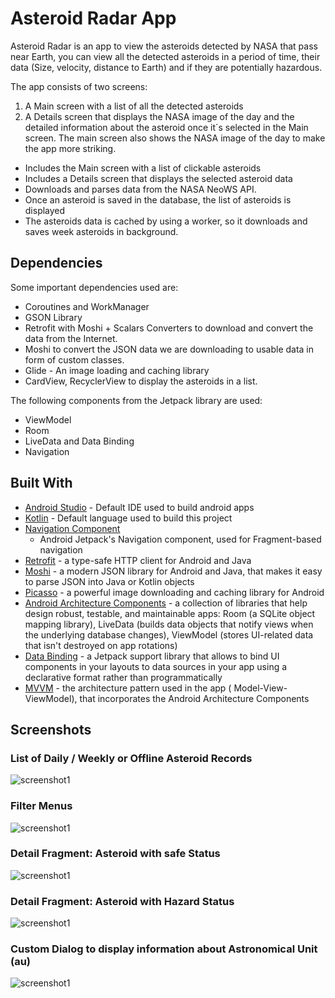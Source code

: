 # Asteroid Radar App

Asteroid Radar is an app to view the asteroids detected by NASA that pass near Earth, you can view
all the detected asteroids in a period of time, their data (Size, velocity, distance to Earth) and
if they are potentially hazardous.

The app consists of two screens:

1. A Main screen with a list of all the detected asteroids
2. A Details screen that displays the NASA image of the day and the detailed information about the
   asteroid once it´s selected in the Main screen. The main screen also shows the NASA image of the
   day to make the app more striking.

- Includes the Main screen with a list of clickable asteroids
- Includes a Details screen that displays the selected asteroid data
- Downloads and parses data from the NASA NeoWS API.
- Once an asteroid is saved in the database, the list of asteroids is displayed
- The asteroids data is cached by using a worker, so it downloads and saves week asteroids in
  background.

## Dependencies

Some important dependencies used are:

- Coroutines and WorkManager
- GSON Library
- Retrofit with Moshi + Scalars Converters to download and convert the data from the Internet.
- Moshi to convert the JSON data we are downloading to usable data in form of custom classes.
- Glide - An image loading and caching library
- CardView, RecyclerView to display the asteroids in a list.

The following components from the Jetpack library are used:

- ViewModel
- Room
- LiveData and Data Binding
- Navigation

## Built With

* [Android Studio](https://developer.android.com/studio) - Default IDE used to build android apps
* [Kotlin](https://kotlinlang.org/) - Default language used to build this project
* [Navigation Component](https://developer.android.com/guide/navigation/navigation-getting-started)
    - Android Jetpack's Navigation component, used for Fragment-based navigation
* [Retrofit](https://github.com/square/retrofit) - a type-safe HTTP client for Android and Java
* [Moshi](https://github.com/square/moshi) - a modern JSON library for Android and Java, that makes
  it easy to parse JSON into Java or Kotlin objects
* [Picasso](https://square.github.io/picasso) - a powerful image downloading and caching library for
  Android
* [Android Architecture Components](https://developer.android.com/topic/libraries/architecture) - a
  collection of libraries that help design robust, testable, and maintainable apps: Room (a SQLite
  object mapping library), LiveData (builds data objects that notify views when the underlying
  database changes), ViewModel (stores UI-related data that isn't destroyed on app rotations)
* [Data Binding](https://developer.android.com/topic/libraries/data-binding) - a Jetpack support
  library that allows to bind UI components in your layouts to data sources in your app using a
  declarative format rather than programmatically
* [MVVM](https://developer.android.com/jetpack/guide) - the architecture pattern used in the app (
  Model-View-ViewModel), that incorporates the Android Architecture Components

## Screenshots

### List of Daily / Weekly or Offline Asteroid Records

![screenshot1](screenshots/screen_1.png)

### Filter Menus

![screenshot1](screenshots/screen_0.png)

### Detail Fragment: Asteroid with safe Status

![screenshot1](screenshots/screen_3.png)

### Detail Fragment: Asteroid with Hazard Status

![screenshot1](screenshots/screen_2.png)

### Custom Dialog to display information about Astronomical Unit (au)

![screenshot1](screenshots/screen_4.png)